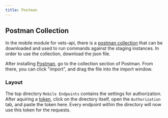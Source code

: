 ```yaml
---
title: Postman
---
```


## Postman Collection
In the mobile module for vets-api, there is a [postman collection](https://github.com/department-of-veterans-affairs/vets-api/blob/95afe01b82a4041450ca0cb7b6d6552e68c241c5/modules/mobile/docs/MobileAPI%20Integration%20Test%20Collection.postman_collection.json) that can be downloaded and used to run commands against
the staging instances. In order to use the collection, download the json file.

After installing [Postman](https://www.postman.com), go to the collection section of Postman. From there, you can click "import", and drag
the file into the import window.

### Layout
The top directory `Mobile Endpoints` contains the settings for authorization.
After aquiring a [token](./ApiTokens.md), click on the directory itself, open the `Authorization` tab, and paste the 
token here. Every endpoint within the directory will now use
this token for the requests.